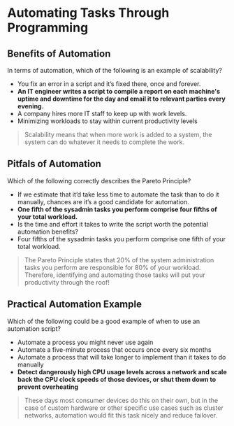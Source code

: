 # Automating Tasks Through Programming

## Benefits of Automation

In terms of automation, which of the following is an example of scalability?

* You fix an error in a script and it’s fixed there, once and forever.
* **An IT engineer writes a script to compile a report on each machine's uptime and downtime for the day and email it to relevant parties every evening.**
* A company hires more IT staff to keep up with work levels.
* Minimizing workloads to stay within current productivity levels

> Scalability means that when more work is added to a system, the system can do whatever it needs to complete the work.

## Pitfals of Automation

Which of the following correctly describes the Pareto Principle?

* If we estimate that it’d take less time to automate the task than to do it manually, chances are it’s a good candidate for automation.
* **One fifth of the sysadmin tasks you perform comprise four fifths of your total workload.**
* Is the time and effort it takes to write the script worth the potential automation benefits?
* Four fifths of the sysadmin tasks you perform comprise one fifth of your total workload.

> The Pareto Principle states that 20% of the system administration tasks you perform are responsible for 80% of your workload. Therefore, identifying and automating those tasks will put your productivity through the roof!

## Practical Automation Example

Which of the following could be a good example of when to use an automation script?

* Automate a process you might never use again
* Automate a five-minute process that occurs once every six months
* Automate a process that will take longer to implement than it takes to do manually
* **Detect dangerously high CPU usage levels across a network and scale back the CPU clock speeds of those devices, or shut them down to prevent overheating**

> These days most consumer devices do this on their own, but in the case of custom hardware or other specific use cases such as cluster networks, automation would fit this task nicely and reduce failover.